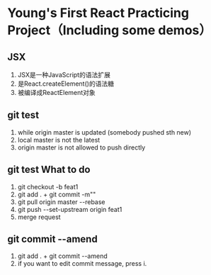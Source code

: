 # Young's First React Practicing Project（Including some demos）

## JSX

  1. JSX是一种JavaScript的语法扩展
  2. 是React.createElement()的语法糖
  3. 被编译成ReactElement对象

## git test

  1. while origin master is updated (somebody pushed sth new)
  2. local master is not the latest
  3. origin master is not allowed to push directly

## git test What to do

  1. git checkout -b feat1
  2. git add . + git commit -m""
  3. git pull origin master --rebase
  4. git push --set-upstream origin feat1
  5. merge request

## git commit --amend
  1. git add . + git commit --amend
  2. if you want to edit commit message, press i.
